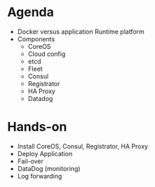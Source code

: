 # Agenda
* Docker versus application Runtime platform
* Components
	* CoreOS
	* Cloud config
	* etcd
	* Fleet
	* Consul
	* Registrator
	* HA Proxy
	* Datadog



# Hands-on
* Install CoreOS, Consul, Registrator, HA Proxy
* Deploy Application
* Fail-over
* DataDog (monitoring)
* Log forwarding